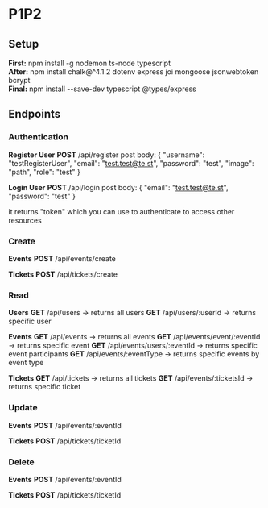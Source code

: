 # P1P2

## Setup

**First:** npm install -g nodemon ts-node typescript<br />
**After:** npm install chalk@^4.1.2 dotenv express joi mongoose jsonwebtoken bcrypt<br />
**Final:** npm install --save-dev typescript @types/express<br />

## Endpoints

### Authentication
**Register User**
**POST** /api/register
post body:
{
    "username": "testRegisterUser",
    "email": "test.test@te.st",
    "password": "test",
    "image": "path",
    "role": "test"
}

**Login User**
**POST** /api/login
post body:
{
  "email": "test.test@te.st",
  "password": "test"
}

it returns "token" which you can use to authenticate to access other resources

### Create
**Events**
**POST** /api/events/create

**Tickets**
**POST** /api/tickets/create

### Read
**Users**
**GET** /api/users -> returns all users
**GET** /api/users/:userId -> returns specific user

**Events**
**GET** /api/events -> returns all events
**GET** /api/events/event/:eventId -> returns specific event
**GET** /api/events/users/:eventId -> returns specific event participants
**GET** /api/events/:eventType -> returns specific events by event type

**Tickets**
**GET** /api/tickets -> returns all tickets
**GET** /api/events/:ticketsId -> returns specific ticket

### Update
**Events**
**POST** /api/events/:eventId

**Tickets**
**POST** /api/tickets/ticketId

### Delete
**Events**
**POST** /api/events/:eventId

**Tickets**
**POST** /api/tickets/ticketId
